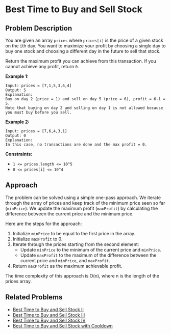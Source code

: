# Best Time to Buy and Sell Stock

## Problem Description

You are given an array `prices` where `prices[i]` is the price of a given stock on the `i`th day. You want to maximize your profit by choosing a single day to buy one stock and choosing a different day in the future to sell that stock.

Return the maximum profit you can achieve from this transaction. If you cannot achieve any profit, return `0`.

**Example 1:**
```
Input: prices = [7,1,5,3,6,4]
Output: 5
Explanation:
Buy on day 2 (price = 1) and sell on day 5 (price = 6), profit = 6-1 = 5.
Note that buying on day 2 and selling on day 1 is not allowed because you must buy before you sell.
```
**Example 2:**
```
Input: prices = [7,6,4,3,1]
Output: 0
Explanation:
In this case, no transactions are done and the max profit = 0.
```
**Constraints:**

- `1 <= prices.length <= 10^5`
- `0 <= prices[i] <= 10^4`

## Approach

The problem can be solved using a simple one-pass approach. We iterate through the array of prices and keep track of the minimum price seen so far (`minPrice`). We update the maximum profit (`maxProfit`) by calculating the difference between the current price and the minimum price.

Here are the steps for the approach:

1. Initialize `minPrice` to be equal to the first price in the array.
2. Initialize `maxProfit` to 0.
3. Iterate through the prices starting from the second element:
    - Update `minPrice` to the minimum of the current price and `minPrice`.
    - Update `maxProfit` to the maximum of the difference between the current price and `minPrice`, and `maxProfit`.
4. Return `maxProfit` as the maximum achievable profit.

The time complexity of this approach is O(n), where n is the length of the prices array.

## Related Problems

- [Best Time to Buy and Sell Stock II](https://leetcode.com/problems/best-time-to-buy-and-sell-stock-ii/)
- [Best Time to Buy and Sell Stock III](https://leetcode.com/problems/best-time-to-buy-and-sell-stock-iii/)
- [Best Time to Buy and Sell Stock IV](https://leetcode.com/problems/best-time-to-buy-and-sell-stock-iv/)
- [Best Time to Buy and Sell Stock with Cooldown](https://leetcode.com/problems/best-time-to-buy-and-sell-stock-with-cooldown/)

